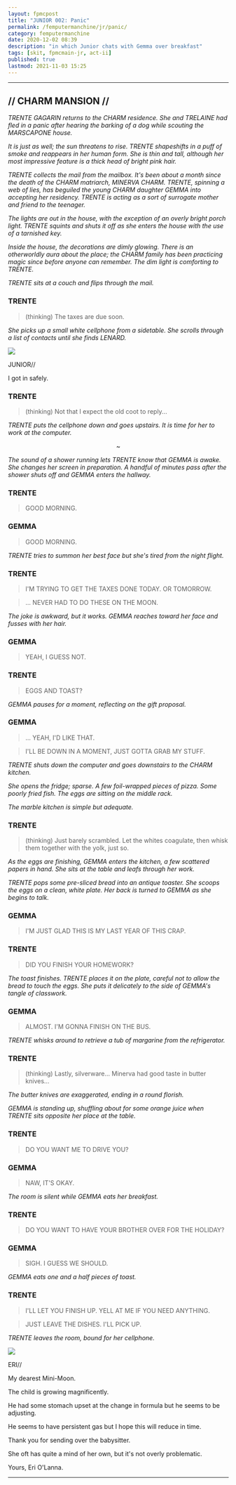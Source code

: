 ```yaml
---
layout: fpmcpost
title: "JUNIOR 002: Panic"
permalink: /femputermanchine/jr/panic/
category: femputermanchine
date: 2020-12-02 08:39
description: "in which Junior chats with Gemma over breakfast"
tags: [skit, fpmcmain-jr, act-ii]
published: true
lastmod: 2021-11-03 15:25
---
```

[//]: # ( 12/02/20  -added)
[//]: # ( 11/03/21  -title added)

*****

## // CHARM MANSION // ##

<i>TRENTE GAGARIN returns to the CHARM residence. She and TRELAINE had fled in a panic after hearing the barking of a dog while scouting the MARSCAPONE house.</i>

<i>It is just as well; the sun threatens to rise. TRENTE shapeshifts in a puff of smoke and reappears in her human form. She is thin and tall, although her most impressive feature is a thick head of bright pink hair.</i>

<i>TRENTE collects the mail from the mailbox. It's been about a month since the death of the CHARM matriarch, MINERVA CHARM. TRENTE, spinning a web of lies, has beguiled the young CHARM daughter GEMMA into accepting her residency. TRENTE is acting as a sort of surrogate mother and friend to the teenager.</i>

<i>The lights are out in the house, with the exception of an overly bright porch light. TRENTE squints and shuts it off as she enters the house with the use of a tarnished key.</i>

<i>Inside the house, the decorations are dimly glowing. There is an otherworldly aura about the place; the CHARM family has been practicing magic since before anyone can remember. The dim light is comforting to TRENTE.</i>

<i>TRENTE sits at a couch and flips through the mail.</i>

### TRENTE ###

> (thinking) The taxes are due soon.

<i>She picks up a small white cellphone from a sidetable. She scrolls through a list of contacts until she finds LENARD.</i>

<div class="chat-box">
<img src="{{ site.url }}/assets/tb/rini-tb.jpg" class="chat-portrait" />
<p class="ppl-sez">JUNIOR//</p>
<p class="ppl-sez">I got in safely.</p>
</div>

### TRENTE ###

> (thinking) Not that I expect the old coot to reply...

<i>TRENTE puts the cellphone down and goes upstairs. It is time for her to work at the computer.</i>

<center>~</center>

<i>The sound of a shower running lets TRENTE know that GEMMA is awake. She changes her screen in preparation. A handful of minutes pass after the shower shuts off and GEMMA enters the hallway.</i>

### TRENTE ###

> GOOD MORNING.

### GEMMA ###

> GOOD MORNING.

<I>TRENTE tries to summon her best face but she's tired from the night flight.</i>

### TRENTE ###

> I'M TRYING TO GET THE TAXES DONE TODAY. OR TOMORROW. 

> ... NEVER HAD TO DO THESE ON THE MOON.

<I>The joke is awkward, but it works. GEMMA reaches toward her face and fusses with her hair.</i>

### GEMMA ###

> YEAH, I GUESS NOT.

### TRENTE ###

> EGGS AND TOAST?

<I>GEMMA pauses for a moment, reflecting on the gift proposal.</i>

### GEMMA ###

> ... YEAH, I'D LIKE THAT.

> I'LL BE DOWN IN A MOMENT, JUST GOTTA GRAB MY STUFF.

<I>TRENTE shuts down the computer and goes downstairs to the CHARM kitchen.</i>

<i>She opens the fridge; sparse. A few foil-wrapped pieces of pizza. Some poorly fried fish. The eggs are sitting on the middle rack.</i>

<i>The marble kitchen is simple but adequate. </i>

### TRENTE ###

> (thinking) Just barely scrambled. Let the whites coagulate, then whisk them together with the yolk, just so.

<i>As the eggs are finishing, GEMMA enters the kitchen, a few scattered papers in hand. She sits at the table and leafs through her work.</i>

<i>TRENTE pops some pre-sliced bread into an antique toaster. She scoops the eggs on a clean, white plate. Her back is turned to GEMMA as she begins to talk.</i>

### GEMMA ###

> I'M JUST GLAD THIS IS MY LAST YEAR OF THIS CRAP.

### TRENTE ###

> DID YOU FINISH YOUR HOMEWORK?

<I>The toast finishes. TRENTE places it on the plate, careful not to allow the bread to touch the eggs. She puts it delicately to the side of GEMMA's tangle of classwork.</i>

### GEMMA ###

> ALMOST. I'M GONNA FINISH ON THE BUS.

<I>TRENTE whisks around to retrieve a tub of margarine from the refrigerator.</i>

### TRENTE ###

> (thinking) Lastly, silverware... Minerva had good taste in butter knives...

<i>The butter knives are exaggerated, ending in a round florish. </i>

<i>GEMMA is standing up, shuffling about for some orange juice when TRENTE sits opposite her place at the table.</i>

### TRENTE ###

> DO YOU WANT ME TO DRIVE YOU?

### GEMMA ###

> NAW, IT'S OKAY.

<I>The room is silent while GEMMA eats her breakfast.</i>

### TRENTE ###

> DO YOU WANT TO HAVE YOUR BROTHER OVER FOR THE HOLIDAY?

### GEMMA ###

> SIGH. I GUESS WE SHOULD.

<I>GEMMA eats one and a half pieces of toast.</i>

### TRENTE ###

> I'LL LET YOU FINISH UP. YELL AT ME IF YOU NEED ANYTHING. 

> JUST LEAVE THE DISHES. I'LL PICK UP.

<i>TRENTE leaves the room, bound for her cellphone.</i>

<div class="chat-box">
<img src="{{ site.url }}/assets/tb/eri-tb.jpg" class="chat-portrait" />
<p class="ppl-sez">ERI//</p>
<p class="ppl-sez">My dearest Mini-Moon.</p>
<p class="ppl-sez">The child is growing magnificently.</p>
<p class="ppl-sez">He had some stomach upset at the change in formula but he seems to be adjusting.</p>
<p class="ppl-sez">He seems to have persistent gas but I hope this will reduce in time.</p>
<p class="ppl-sez">Thank you for sending over the babysitter.</p>
<p class="ppl-sez">She oft has quite a mind of her own, but it's not overly problematic.</p>
<p class="ppl-sez">Yours, Eri O'Lanna.</p>
</div>

*****
